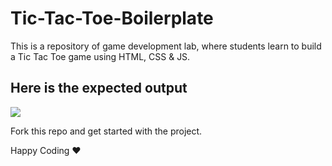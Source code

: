 # Tic-Tac-Toe-Boilerplate

This is a repository of game development lab, where students learn to build a Tic Tac Toe game using HTML, CSS & JS.

## Here is the expected output

![](https://s3.ap-south-1.amazonaws.com/kalvi-education.github.io/front-end-web-development/Tic-tac-toe-static.png)

Fork this repo and get started with the project.


Happy Coding ❤️ 
